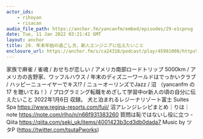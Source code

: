 ```yaml
---
actor_ids:
    - rihoyan
    - risacan
audio_file_path: https://anchor.fm/yancanfm/embed/episodes/29-e1cpnsg
date: Tue, 11 Jan 2022 03:21:42 GMT
layout: anchor
title: 29. 年末年始の過ごし方、新人エンジニアに伝えたいこと
enclosure_url: https://anchor.fm/s/ca24318/podcast/play/45981008/https%3A%2F%2Fd3ctxlq1ktw2nl.cloudfront.net%2Fstaging%2F2022-0-11%2Fa831d080-6e62-a4d8-1ffc-5c4d321d4085.mp3
---
```

家族で麻雀 / 雀魂 / おせちが恋しい / アメリカ南部ロードトリップ 5000km / アメリカの吉野家、ワッフルハウス / 年末のディズニーワールドはでっかいクラブ / ハッピーニューイヤーでキス!? / ニューオーリンズでJazz / 沼 （yancanfm の 17 を聴いてね！）/ プログラミング転職をめざして学習中or新人の頃の自分に伝えたいこと
2022年1月6日 収録。
犬と泊まれるレジーナリゾート富士 Suites Spa https://www.regina-resorts.com/fuji/
沼アレンジレシピまとめ｜りほ｜note https://note.com/rlho/n/n66f931383260
質問は恥ではないし役に立つ - Qiita https://qiita.com/seki_uk/items/4001423b3cd3db0dada7
Music by ツタP (https://twitter.com/tsutaPworks)
  